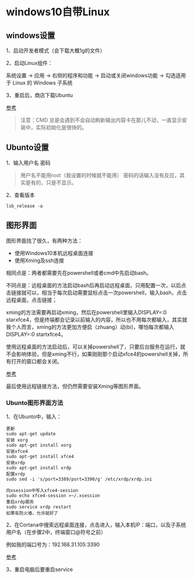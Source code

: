 # windows10自带Linux

## windows设置
1、启动开发者模式（会下载大概1g的文件）

2、启动Linux组件：

系统设置 -> 应用 -> 右侧的程序和功能 -> 启动或关闭windows功能 -> 勾选适用于 Linux 的 Windows 子系统

3、重启后，商店下载Ubuntu

[参考](https://blog.csdn.net/zhouzme/article/details/78780479)

> 注意：CMD 总是会遇到不会自动刷新输出内容卡在那儿不动，一直显示安装中，实际初始化是很快的。


## Ubunto设置
1、输入用户名 密码
> 用户名不能用root（我设置的时候就不能用） 密码的话输入没有反应，其实是有的，只是不显示。

2、查看版本
```
lsb_release -a
```

## 图形界面
图形界面找了很久，有两种方法：
- 使用Windows10本机远程桌面连接
- 使用Xming及ssh连接

相同点是：两者都需要先在powershell或者cmd中先启动bash。

不同点是：远程桌面的方法启动bash后再启动远程桌面，只用配置一次，以后点击链接就可以，相当于每次启动需要鼠标点击一次powershell，输入bash，点击远程桌面，点击链接；

xming的方法需要再启动xming，然后在powershell里输入DISPLAY=:0 starxfce4，但是终端都会记录以前输入的内容，所以也不用每次都输入，其实就我个人而言，xming的方法更加方便启（zhuang）动(bi)，哪怕每次都输入DISPLAY=:0 startxfce4。

使用远程桌面的方法启动后，可以关掉powershell了，只要后台服务在运行，就不会影响体验，但是xming不行，如果刚刚那个启动xfce4的powershell关掉，所有打开的窗口都会关闭。

[参考](http://baijiahao.baidu.com/s?id=1596652006568524478&wfr=spider&for=pc)

最后使用远程链接方法，但仍然需要安装Xming等图形界面。

### Ubunto图形界面方法

1、在Ubunto中，输入：
```
更新
sudo apt-get update
安装 xorg
sudo apt-get install xorg
安装xfce4
sudo apt-get install xfce4
安装xrdp
sudo apt-get install xrdp
配置xrdp
sudo sed -i 's/port=3389/port=3390/g' /etc/xrdp/xrdp.ini

向xsession中写入xfce4-session
sudo echo xfce4-session >~/.xsession
重启xrdp服务
sudo service xrdp restart
如果有防火墙，允许就好了
```


2、在Cortana中搜索远程桌面连接，点击进入，输入本机IP：端口，以及子系统用户名（在步骤2中，终端窗口@符号之前）

例如我的端口号为：192.168.31.105:3390

[参考](https://jingyan.baidu.com/article/ed2a5d1f98577809f6be17a3.html)


3、重启电脑后要重启service
